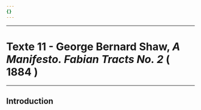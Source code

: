 ```yaml
---
{}
---
```

***
# Texte 11 - George Bernard Shaw, *A Manifesto. Fabian Tracts No. 2* ( 1884 )
***
## Introduction 

